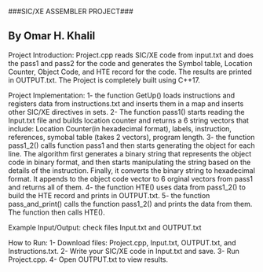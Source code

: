 ###SIC/XE ASSEMBLER PROJECT###
## By Omar H. Khalil ##


Project Introduction:
Project.cpp reads SIC/XE code from input.txt and does the pass1 and pass2 for the code and
generates the Symbol table, Location Counter, Object Code, and HTE record for the code. The
results are printed in OUTPUT.txt. The Project is completely built using C++17.


Project Implementation:
1- the function GetUp() loads instructions and registers data from instructions.txt and inserts them in a map
 and inserts other SIC/XE directives in sets.
2- The function pass1() starts reading the Input.txt file and builds location counter and returns a 6 string vectors
that include: Location Counter(in hexadecimal format), labels, instruction, references, symobal table (takes 2 vectors),
program length.
3- the function pass1_2() calls function pass1 and then starts generating the object for each line. The algorithm first generates
a binary string that represents the object code in binary format, and then starts manipulating the string based on the details of 
the instruction. Finally, it converts the binary string to hexadecimal format. It appends to the object code vector to 6 orginal 
vectors from pass1 and returns all of them.
4- the function HTE() uses data from pass1_2() to build the HTE record and prints in OUTPUT.txt.
5- the function pass_and_print() calls the function pass1_2() and prints the data from them. The function then
calls HTE().


Example Input/Output:
check files Input.txt and OUTPUT.txt


How to Run:
1- Download files: Project.cpp, Input.txt, OUTPUT.txt, and Instructions.txt.
2- Write your SIC/XE code in Input.txt and save.
3- Run Project.cpp.
4- Open OUTPUT.txt to view results.

